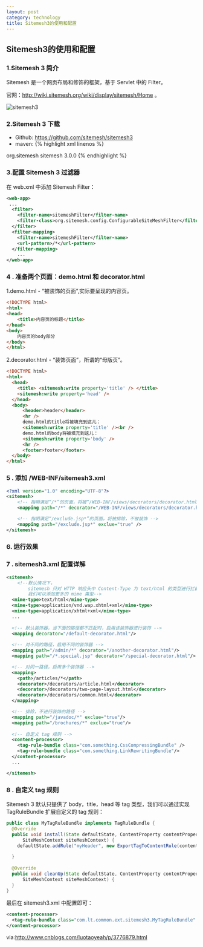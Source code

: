 ```yaml
---
layout: post
category: technology
title: Sitemesh3的使用和配置
---
```


## Sitemesh3的使用和配置

### 1.Sitemesh 3 简介

 Sitemesh 是一个网页布局和修饰的框架，基于 Servlet 中的 Filter。
 
 官网：http://wiki.sitemesh.org/wiki/display/sitemesh/Home 。
 
 ![sitemesh3](http://wiki.sitemesh.org/wiki/download/attachments/589826/Figure%201%20with%20Mobile.png?version=9&modificationDate=1349312948377&api=v2 "Title")
 
### 2.Sitemesh 3 下载
 - Github: https://github.com/sitemesh/sitemesh3
 - maven: 
{% highlight xml linenos %}
<dependency>
  <groupId>org.sitemesh</groupId>
  <artifactId>sitemesh</artifactId>
  <version>3.0.0</version>
</dependency>
{% endhighlight  %}


### 3.配置 Sitemesh 3 过滤器
在 web.xml 中添加 Sitemesh Filter： 
```xml
<web-app>
 ...
  <filter>
    <filter-name>sitemeshFilter</filter-name>
    <filter-class>org.sitemesh.config.ConfigurableSiteMeshFilter</filter-class>
  </filter>
  <filter-mapping>
    <filter-name>sitemeshFilter</filter-name>
    <url-pattern>/*</url-pattern>
  </filter-mapping>
	...
</web-app>
```

### 4 . 准备两个页面：demo.html 和 decorator.html
1.demo.html - “被装饰的页面”,实际要呈现的内容页。
```html
<!DOCTYPE html>
<html>
<head>
    <title>内容页的标题</title>
</head>
<body>
    内容页的body部分
</body>
</html>
```
2.decorator.html - “装饰页面”，所谓的“母版页”。
```html
<!DOCTYPE html>
<html>
  <head>
    <title> <sitemesh:write property='title' /> </title>
    <sitemesh:write property='head' />
  </head>
  <body>
      <header>header</header>
      <hr />
      demo.html的title将被填充到这儿：
      <sitemesh:write property='title' /><br />
      demo.html的body将被填充到这儿：
      <sitemesh:write property='body' />
      <hr />
      <footer>footer</footer>
  </body>
</html>
```
### 5 . 添加 /WEB-INF/sitemesh3.xml
```XML
<?xml version="1.0" encoding="UTF-8"?>
<sitemesh>
    <!-- 指明满足“/*”的页面，将被“/WEB-INF/views/decorators/decorator.html”所装饰 -->
    <mapping path="/*" decorator="/WEB-INF/views/decorators/decorator.html" />

    <!-- 指明满足“/exclude.jsp*”的页面，将被排除，不被装饰 -->
    <mapping path="/exclude.jsp*" exclue="true" />
</sitemesh>
```

### 6. 运行效果

### 7 . sitemesh3.xml 配置详解
```xml
<sitemesh>
    <!--默认情况下，
        sitemesh 只对 HTTP 响应头中 Content-Type 为 text/html 的类型进行拦截和装饰，
        我们可以添加更多的 mime 类型-->
  <mime-type>text/html</mime-type>
  <mime-type>application/vnd.wap.xhtml+xml</mime-type>
  <mime-type>application/xhtml+xml</mime-type>
  ...
  
  <!-- 默认装饰器，当下面的路径都不匹配时，启用该装饰器进行装饰 -->
  <mapping decorator="/default-decorator.html"/>
  
  <!-- 对不同的路径，启用不同的装饰器 -->
  <mapping path="/admin/*" decorator="/another-decorator.html"/>
  <mapping path="/*.special.jsp" decorator="/special-decorator.html"/>

  <!-- 对同一路径，启用多个装饰器 -->
  <mapping>
    <path>/articles/*</path>
    <decorator>/decorators/article.html</decorator>
    <decorator>/decorators/two-page-layout.html</decorator>
    <decorator>/decorators/common.html</decorator>
  </mapping>

  <!-- 排除，不进行装饰的路径 -->
  <mapping path="/javadoc/*" exclue="true"/>
  <mapping path="/brochures/*" exclue="true"/>
  
  <!-- 自定义 tag 规则 -->
  <content-processor>
    <tag-rule-bundle class="com.something.CssCompressingBundle" />
    <tag-rule-bundle class="com.something.LinkRewritingBundle"/>
  </content-processor>
  ...

</sitemesh>
```

### 8 . 自定义 tag 规则
Sitemesh 3 默认只提供了 body，title，head 等 tag 类型，我们可以通过实现 TagRuleBundle 扩展自定义的 tag 规则：
```java
public class MyTagRuleBundle implements TagRuleBundle {
  @Override
  public void install(State defaultState, ContentProperty contentProperty,
      SiteMeshContext siteMeshContext) {
    defaultState.addRule("myHeader", new ExportTagToContentRule(contentProperty.getChild("myHeader"), false));
      
  }
  
  @Override
  public void cleanUp(State defaultState, ContentProperty contentProperty,
      SiteMeshContext siteMeshContext) {
  }
}
```
最后在 sitemesh3.xml 中配置即可：
```xml
<content-processor>
  <tag-rule-bundle class="com.lt.common.ext.sitemesh3.MyTagRuleBundle" />
</content-processor>
```

via:http://www.cnblogs.com/luotaoyeah/p/3776879.html
